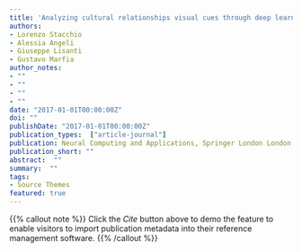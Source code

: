 ```yaml
---
title: 'Analyzing cultural relationships visual cues through deep learning models in a cross-dataset setting'
authors:
- Lorenzo Stacchio
- Alessia Angeli
- Giuseppe Lisanti
- Gustavo Marfia
author_notes:
- ""
- ""
- ""
- ""
date: "2017-01-01T00:00:00Z"
doi: ""
publishDate: "2017-01-01T00:00:00Z"
publication_types:  ["article-journal"]
publication: Neural Computing and Applications, Springer London London
publication_short: ""
abstract:  ""
summary:  ""
tags:
- Source Themes
featured: true
---
```

{{% callout note %}}
 Click the *Cite* button above to demo the feature to enable visitors to import publication metadata into their reference management software. 
{{% /callout %}}
